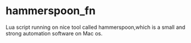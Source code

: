 # hammerspoon_fn
Lua script running on nice tool called hammerspoon,which is a small and strong automation software on Mac os.
